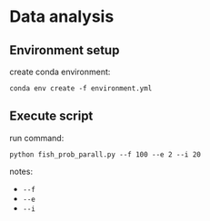 # Data analysis

## Environment setup
create conda environment:
```{r}
conda env create -f environment.yml 
```

## Execute script
run command:
```{r}
python fish_prob_parall.py --f 100 --e 2 --i 20
```
notes:
* `--f`
* `--e`
* `--i`




